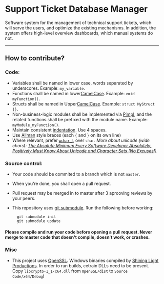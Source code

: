 # Support Ticket Database Manager

Software system for the management of technical support tickets, which will serve the users, and optimize the existing mechanisms.
In addition, the system offers high-level overview dashboards, which manual systems do not.

---

## How to contribute?

### Code:

- Variables shall be named in lower case, words separated by underscores. Example: `my_variable`.
- Functions shall be named in lower[CamelCase](https://en.wikipedia.org/wiki/Camel_case). Example: `void myFunction()`.
- Structs shall be named in Upper[CamelCase](https://en.wikipedia.org/wiki/Camel_case). Example: `struct MyStruct {}`.
- Non-business-logic modules shall be implemented via [Pimpl](https://en.wikipedia.org/wiki/Opaque_pointer), and the related functions shall be prefixed with the module name. Example: `myModule_myFunction()`.
- Maintain consistent [indentation](https://en.wikipedia.org/wiki/Indentation_(typesetting)). Use 4 spaces.
- Use [Allman](https://en.wikipedia.org/wiki/Indentation_style#Allman_style) style braces (each `{` and `}` on its own line)
- Where relevant, prefer [`wchar_t`](https://en.wikibooks.org/wiki/C_Programming/wchar.h) over `char`. _More about unicode (wide chars): [The Absolute Minimum Every Software Developer Absolutely, Positively Must Know About Unicode and Character Sets (No Excuses!)](https://www.joelonsoftware.com/2003/10/08/the-absolute-minimum-every-software-developer-absolutely-positively-must-know-about-unicode-and-character-sets-no-excuses/)_

### Source control:

- Your code should be commited to a branch which is not `master`.
- When you're done, you shall open a pull request.
- Pull request may be merged in to master after 3 aprooving reviews by your peers.
- This repository uses [git submodule](https://git-scm.com/book/en/v2/Git-Tools-Submodules).
Run the following before working:

        git submodule init
        git submodule update

#### Please compile and run your code before opening a pull request. Never merge to master code that doesn't compile, doesn't work, or crashes.

### Misc

- This project uses [OpenSSL](https://www.openssl.org/). Windows binaries compiled by [Shining Light Productions](https://slproweb.com/products/Win32OpenSSL.html).
In order to run builds, cetrain DLLs need to be present.
Copy `libcrypto-1_1-x64.dll` from `OpenSSL/dist` to `Source Code/x64/Debug`!
